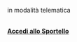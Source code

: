 in modalità telematica
<br><br/>

[**Accedi allo Sportello**][139bd2ba]

  [139bd2ba]: http://suap.pa.umbria.it/gubbio/Contenuti/default.aspx?alias=E256&software= "vai allo Sportello"

